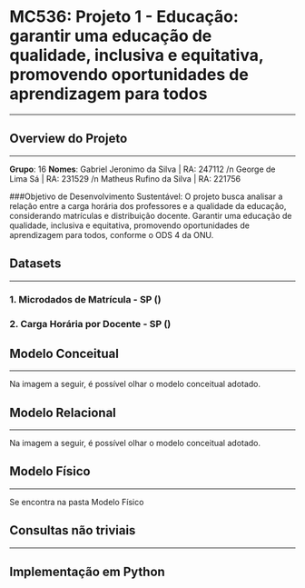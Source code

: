 # **MC536: Projeto 1 - Educação: garantir uma educação de qualidade, inclusiva e equitativa, promovendo oportunidades de aprendizagem para todos**
---

## **Overview do Projeto**
---
**Grupo**: 16
**Nomes**:
    Gabriel Jeronimo da Silva | RA: 247112 /n
    George de Lima Sá | RA: 231529 /n
    Matheus Rufino da Silva | RA: 221756

###Objetivo de Desenvolvimento Sustentável: O projeto busca analisar a relação entre a carga horária dos professores e a qualidade da educação, considerando matrículas e distribuição docente. Garantir uma educação de qualidade, inclusiva e equitativa, promovendo oportunidades de aprendizagem para todos, conforme o ODS 4 da ONU.

## **Datasets**
---
### 1. Microdados de Matrícula - SP ()
### 2. Carga Horária por Docente - SP ()

## **Modelo Conceitual**
---
Na imagem a seguir, é possível olhar o modelo conceitual adotado.

## **Modelo Relacional**
---
Na imagem a seguir, é possível olhar o modelo conceitual adotado.

## **Modelo Físico**
---
Se encontra na pasta Modelo Físico

## **Consultas não triviais**
---

## **Implementação em Python**

